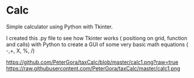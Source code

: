 # Calc
Simple calculator using Python with Tkinter.

I created this .py file to see how Tkinter works ( positiong on grid, function and calls) with Python to create a GUI of some very basic math equations ( -,+, X, %, /)

https://github.com/PeterGora/taxCalc/blob/master/calc1.png?raw=true 
https://raw.githubusercontent.com/PeterGora/taxCalc/master/calc1.png
